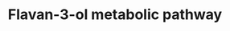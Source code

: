 ---
annotations:
- id: PW:0000002
  parent: classic metabolic pathway
  type: Pathway Ontology
  value: classic metabolic pathway
authors:
- EiriniDel
- Egonw
- DeSl
- Khanspers
- MaintBot
- Larsgw
description: 'Proposed metabolic pathway of flavan-3-ols (also known as flavanols)
  in humans. Flavanols are derivatives of flavans and include catechin, epicatechin
  gallate, epigallocatechin, epigallocatechin gallate, proanthocyanidins, theaflavins,
  thearubigins.  These compounds differ considerably not only in their structural
  and functional properties, but also in their metabolism and bioavailability. Green
  arrows indicate microbiota-mediated steps, and Red arrows represent mammalian enzyme-mediated
  conversions. Pink arrows indicate steps that can be both microbiota- or enzyme-mediated.
  This pathway was developed based upon 22 papers, therefore black arrows indicate
  missing information regarding the nature of conversion. Acknowledgements: This pathway
  is based upon work from COST Action POSITIVe, supported by COST (European Cooperation
  in Science and Technology.  '
last-edited: 2023-02-01
organisms:
- Homo sapiens
redirect_from:
- /index.php/Pathway:WP4238
- /instance/WP4238
- /instance/WP4238_rr125301
revision: r125301
schema-jsonld:
- '@context': https://schema.org/
  '@id': https://wikipathways.github.io/pathways/WP4238.html
  '@type': Dataset
  creator:
    '@type': Organization
    name: WikiPathways
  description: 'Proposed metabolic pathway of flavan-3-ols (also known as flavanols)
    in humans. Flavanols are derivatives of flavans and include catechin, epicatechin
    gallate, epigallocatechin, epigallocatechin gallate, proanthocyanidins, theaflavins,
    thearubigins.  These compounds differ considerably not only in their structural
    and functional properties, but also in their metabolism and bioavailability. Green
    arrows indicate microbiota-mediated steps, and Red arrows represent mammalian
    enzyme-mediated conversions. Pink arrows indicate steps that can be both microbiota-
    or enzyme-mediated. This pathway was developed based upon 22 papers, therefore
    black arrows indicate missing information regarding the nature of conversion.
    Acknowledgements: This pathway is based upon work from COST Action POSITIVe, supported
    by COST (European Cooperation in Science and Technology.  '
  keywords:
  - (+)-Catechin
  - (+)Epiatechin
  - (-)-Epicatechin
  - (-)-Epicatechin 3-O-gallate
  - (-)-Epicatechin-3'-O-glucuronide
  - (-)-Epicatechin-3'-sulfate
  - (-)Epigallocatechin
  - (S)-4-Hydroxy-5-(3,4,5-trihydroxyphenyl) valeric acid
  - (S)-4-hydroxy-5-(3,5-dihydroxyphenyl) valeric acid
  - 1-(3',4'-Dihydroxyphenyl)-3-(2'',4''-6''-trihydroxyphenyl)propan-2-ol
  - 1-(3'-4',5-trihydroxyphenyl)-3-(2'',4'',6''-trihydroxy)propan-2-ol
  - 1-(3,4-Dihydroxyphenyl)-3-(2,4,6-trihydroxyphenyl)propan-2-ol
  - 3,4-Dihydroxybenzoic acid
  - 3-(3,4-dihydroxyphenyl)propanoic acid
  - 3-(3-Hydroxyphenyl)propionic acid
  - 3-(3-hydroxyphenyl)-3-hydroxypropanoic acid
  - 3-(4'-Hydroxyphenyl)propionic acid
  - 3-(4'-hydroxyphenyl)propionic acid
  - 3-(4'hydroxyphenyl)-propionic acid 3'-sulfate
  - 3-Hydroxybenzoic acid
  - 3-Hydroxyhippuric acid
  - 3-Hydroxyphenyl propionic acid
  - 3-O-Methylgallic acid
  - 3-Phenylpropionic acid
  - 4-Hydroxybenzoic acid 3-sulfate
  - 4-Hydroxyhippuric acid
  - 4-O-Methylgallic acid
  - 4-[(10R)-3,6-dihydroxy-10,13-dimethyl-2,3,4,5,6,7,8,9,11,12,14,15,16,17-tetradecahydro-1H-cyclopenta[a]phenanthren-17-yl]valeric
    acid
  - 4-hydroxy-5-(3',4'-dihydroxyphenyl)valeric acid
  - 4-hydroxy-5-(3'-hydroxyphenyl)valeric acid
  - 4-hydroxyhippuric acid
  - 5'-(4'-hydroxyphenyl)-gamma-valerolactone-3-'sulfate
  - 5-(3''-4''-Dihydroxyphenyl)-gamma-valerolactone
  - 5-(3',4',5'-Trihydroxyphenyl)-gamma-valerolactone
  - 5-(3',5')-Dihydroxyphenyl-gamma-valerolactone
  - 5-(3'-hydroxyphenyl)-gamma-valerolactone-4'-O-glucuronide
  - 5-(3'hydroxyphenyl)-gamma-hydroxyvaleric acid 4'-O-glucuronide
  - 5-(3,4,5-trihydroxyphenyl)valeric acid
  - 5-(3,4-dihydroxyphenyl)pentanoic acid
  - 5-(Hydroxyphenyl)-gamma-valerolactone-O-sulphate
  - 5-[(3-hydroxyphenyl)methyl]oxolan-2-one
  - 5-[(4-hydroxyphenyl)methyl]oxolan-2-one
  - Benzoic acid
  - Benzoic acid-4-sulfate
  - Caffeic acid
  - Caffeic acid-3'-sulfate
  - Catechin
  - Catechol-O-methyltransferase
  - CoA
  - Coumaric Acid 4'-O-glucuronide
  - Dihydrocaffeic acid 3-sulfate
  - Dihydroferulic acid
  - Dihydroferulic acid-4'-O-glucuronide
  - Dihydroferulic acid-4'-O-sulfate
  - Ferulic acid
  - Ferulic acid-4'-O-glucuronide
  - Ferulic acid-4'-sulfate
  - Gallic acid
  - Gallocatechin
  - Hippuric acid
  - Homoprotocatechuic acid
  - Homovanillic acid
  - Isoferulic acid
  - Isoferulic acid-3'-O-glucuronide
  - Isoferulic acid-3'-sulfate
  - Procyanidin(Dimer)
  - Pyrocatechol
  - Pyrogallol
  - Pyrogallol-1-sulfate
  - Pyrogallol-2-O-glucuronide
  - Pyrogallol-2-sulfate
  - Theaflavin
  - Theaflavin-3'-gallate
  - Theaflavin-3,3'-digallate
  - Theaflavin-3-gallate
  - UDP-glucuronyltransferase
  - Vanillic acid
  - m-Coumaric acid
  - p-Coumaric acid
  - p-Hydroxyphenylacetic acid
  - p-hydroxybenzoic acid
  - p-hydroxyphenylacetic acid
  - ω-Phenylacetic acid
  license: CC0
  name: Flavan-3-ol metabolic pathway
seo: CreativeWork
title: Flavan-3-ol metabolic pathway
wpid: WP4238
---